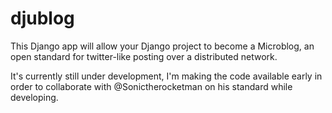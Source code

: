 # djublog

This Django app will allow your Django project to become a Microblog,
an open standard for twitter-like posting over a distributed network.

It's currently still under development, I'm making the code available
early in order to collaborate with @Sonictherocketman on his standard
while developing.
